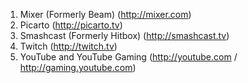 1. Mixer (Formerly Beam) (http://mixer.com)
2. Picarto (http://picarto.tv)
3. Smashcast (Formerly Hitbox) (http://smashcast.tv)
3. Twitch (http://twitch.tv)
4. YouTube and YouTube Gaming (http://youtube.com / http://gaming.youtube.com)